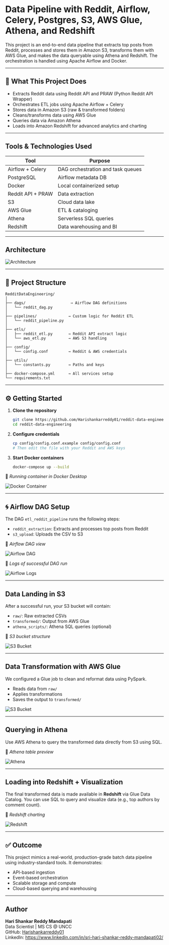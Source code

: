 # Data Pipeline with Reddit, Airflow, Celery, Postgres, S3, AWS Glue, Athena, and Redshift

This project is an end-to-end data pipeline that extracts top posts from Reddit, processes and stores them in Amazon S3, transforms them with AWS Glue, and makes the data queryable using Athena and Redshift. The orchestration is handled using Apache Airflow and Docker.

---

## 🚀 What This Project Does

- Extracts Reddit data using Reddit API and PRAW (Python Reddit API Wrapper)
- Orchestrates ETL jobs using Apache Airflow + Celery
- Stores data in Amazon S3 (raw & transformed folders)
- Cleans/transforms data using AWS Glue
- Queries data via Amazon Athena
- Loads into Amazon Redshift for advanced analytics and charting

---

## Tools & Technologies Used

| Tool            | Purpose                        |
|-----------------|--------------------------------|
| Airflow + Celery| DAG orchestration and task queues |
| PostgreSQL      | Airflow metadata DB            |
| Docker          | Local containerized setup      |
| Reddit API + PRAW | Data extraction               |
| S3              | Cloud data lake                |
| AWS Glue        | ETL & cataloging               |
| Athena          | Serverless SQL queries         |
| Redshift        | Data warehousing and BI        |

---

## Architecture

![Architecture](assets/RedditDataEngineering.png)

---

## 🧩 Project Structure

```
RedditDataEngineering/
│
├── dags/                    → Airflow DAG definitions
│   └── reddit_dag.py
│
├── pipelines/              → Custom logic for Reddit ETL
│   └── reddit_pipeline.py
│
├── etls/
│   ├── reddit_etl.py       → Reddit API extract logic
│   └── aws_etl.py          → AWS S3 handling
│
├── config/
│   └── config.conf         → Reddit & AWS credentials
│
├── utils/
│   └── constants.py        → Paths and keys
│
├── docker-compose.yml      → All services setup
└── requirements.txt
```

---

## ⚙️ Getting Started

1. **Clone the repository**
   ```bash
   git clone https://github.com/Harishankarreddy01/reddit-data-engineering.git
   cd reddit-data-engineering
   ```

2. **Configure credentials**
   ```bash
   cp config/config.conf.example config/config.conf
   # Then edit the file with your Reddit and AWS keys
   ```

3. **Start Docker containers**
   ```bash
   docker-compose up --build
   ```

📸 *Running container in Docker Desktop*

![Docker Container](assets/RunningContainer.png)

---

## 🌀 Airflow DAG Setup

The DAG `etl_reddit_pipeline` runs the following steps:

- `reddit_extraction`: Extracts and processes top posts from Reddit
- `s3_upload`: Uploads the CSV to S3

📸 *Airflow DAG view*

![Airflow DAG](assets/AirflowDAGUI.png)

📸 *Logs of successful DAG run*

![Airflow Logs](assets/AirflowLogOnSuccessfulExecution.png)

---

## Data Landing in S3

After a successful run, your S3 bucket will contain:

- `raw/`: Raw extracted CSVs
- `transformed/`: Output from AWS Glue
- `athena_scripts/`: Athena SQL queries (optional)

📸 *S3 bucket structure*

![S3 Bucket](assets/s3BucketRawFolder.png)

---

## Data Transformation with AWS Glue

We configured a Glue job to clean and reformat data using PySpark.

- Reads data from `raw/`
- Applies transformations
- Saves the output to `transformed/`

![S3 Bucket](assets/S3bucketTransformedFolder.png)

---

## Querying in Athena

Use AWS Athena to query the transformed data directly from S3 using SQL.

📸 *Athena table preview*

![Athena](assets/AthenaTableOutputPreview.png)

---

## Loading into Redshift + Visualization

The final transformed data is made available in **Redshift** via Glue Data Catalog. You can use SQL to query and visualize data (e.g., top authors by comment count).

📸 *Redshift charting*

![Redshift](assets/RedshiftPreview.png)

---

## ✅ Outcome

This project mimics a real-world, production-grade batch data pipeline using industry-standard tools. It demonstrates:

- API-based ingestion
- Event-based orchestration
- Scalable storage and compute
- Cloud-based querying and warehousing

---

## Author

**Hari Shankar Reddy Mandapati**  
Data Scientist | MS CS @ UNCC  
GitHub: [Harishankarreddy01](https://github.com/Harishankarreddy01)  
LinkedIn: https://www.linkedin.com/in/sri-hari-shankar-reddy-mandapati02/

